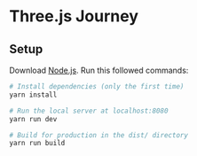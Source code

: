 # Three.js Journey

## Setup

Download [Node.js](https://nodejs.org/en/download/).
Run this followed commands:

```bash
# Install dependencies (only the first time)
yarn install

# Run the local server at localhost:8080
yarn run dev

# Build for production in the dist/ directory
yarn run build
```
